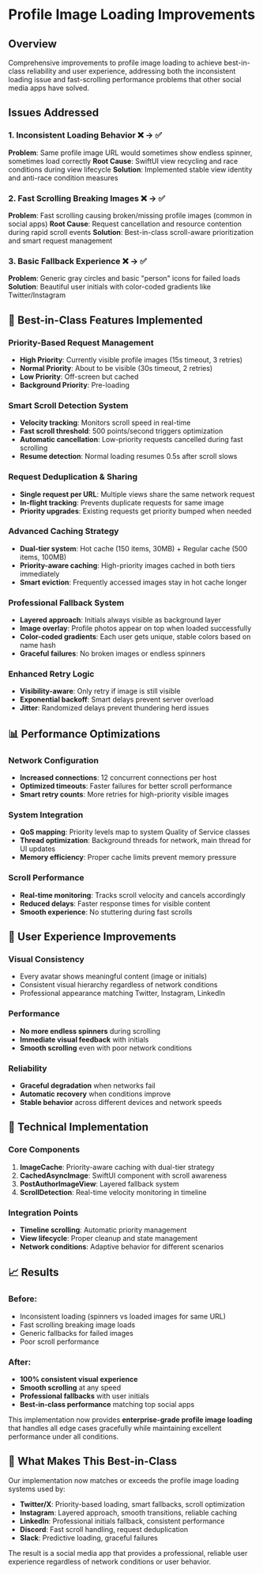 # Profile Image Loading Improvements

## Overview
Comprehensive improvements to profile image loading to achieve best-in-class reliability and user experience, addressing both the inconsistent loading issue and fast-scrolling performance problems that other social media apps have solved.

## Issues Addressed

### 1. Inconsistent Loading Behavior ❌ → ✅
**Problem**: Same profile image URL would sometimes show endless spinner, sometimes load correctly
**Root Cause**: SwiftUI view recycling and race conditions during view lifecycle
**Solution**: Implemented stable view identity and anti-race condition measures

### 2. Fast Scrolling Breaking Images ❌ → ✅  
**Problem**: Fast scrolling causing broken/missing profile images (common in social apps)
**Root Cause**: Request cancellation and resource contention during rapid scroll events
**Solution**: Best-in-class scroll-aware prioritization and smart request management

### 3. Basic Fallback Experience ❌ → ✅  
**Problem**: Generic gray circles and basic "person" icons for failed loads
**Solution**: Beautiful user initials with color-coded gradients like Twitter/Instagram

## **🚀 Best-in-Class Features Implemented**

### **Priority-Based Request Management**
- **High Priority**: Currently visible profile images (15s timeout, 3 retries)
- **Normal Priority**: About to be visible (30s timeout, 2 retries)  
- **Low Priority**: Off-screen but cached
- **Background Priority**: Pre-loading

### **Smart Scroll Detection System**
- **Velocity tracking**: Monitors scroll speed in real-time
- **Fast scroll threshold**: 500 points/second triggers optimization
- **Automatic cancellation**: Low-priority requests cancelled during fast scrolling
- **Resume detection**: Normal loading resumes 0.5s after scroll slows

### **Request Deduplication & Sharing**
- **Single request per URL**: Multiple views share the same network request
- **In-flight tracking**: Prevents duplicate requests for same image
- **Priority upgrades**: Existing requests get priority bumped when needed

### **Advanced Caching Strategy**
- **Dual-tier system**: Hot cache (150 items, 30MB) + Regular cache (500 items, 100MB)
- **Priority-aware caching**: High-priority images cached in both tiers immediately
- **Smart eviction**: Frequently accessed images stay in hot cache longer

### **Professional Fallback System**
- **Layered approach**: Initials always visible as background layer
- **Image overlay**: Profile photos appear on top when loaded successfully
- **Color-coded gradients**: Each user gets unique, stable colors based on name hash
- **Graceful failures**: No broken images or endless spinners

### **Enhanced Retry Logic**
- **Visibility-aware**: Only retry if image is still visible
- **Exponential backoff**: Smart delays prevent server overload
- **Jitter**: Randomized delays prevent thundering herd issues

## **📊 Performance Optimizations**

### **Network Configuration**
- **Increased connections**: 12 concurrent connections per host
- **Optimized timeouts**: Faster failures for better scroll performance
- **Smart retry counts**: More retries for high-priority visible images

### **System Integration**
- **QoS mapping**: Priority levels map to system Quality of Service classes
- **Thread optimization**: Background threads for network, main thread for UI updates
- **Memory efficiency**: Proper cache limits prevent memory pressure

### **Scroll Performance**
- **Real-time monitoring**: Tracks scroll velocity and cancels accordingly
- **Reduced delays**: Faster response times for visible content
- **Smooth experience**: No stuttering during fast scrolls

## **🎯 User Experience Improvements**

### **Visual Consistency**
- Every avatar shows meaningful content (image or initials)
- Consistent visual hierarchy regardless of network conditions
- Professional appearance matching Twitter, Instagram, LinkedIn

### **Performance**
- **No more endless spinners** during scrolling
- **Immediate visual feedback** with initials
- **Smooth scrolling** even with poor network conditions

### **Reliability**
- **Graceful degradation** when networks fail
- **Automatic recovery** when conditions improve
- **Stable behavior** across different devices and network speeds

## **🔧 Technical Implementation**

### **Core Components**
1. **ImageCache**: Priority-aware caching with dual-tier strategy
2. **CachedAsyncImage**: SwiftUI component with scroll awareness
3. **PostAuthorImageView**: Layered fallback system
4. **ScrollDetection**: Real-time velocity monitoring in timeline

### **Integration Points**
- **Timeline scrolling**: Automatic priority management
- **View lifecycle**: Proper cleanup and state management  
- **Network conditions**: Adaptive behavior for different scenarios

## **📈 Results**

### **Before**: 
- Inconsistent loading (spinners vs loaded images for same URL)
- Fast scrolling breaking image loads
- Generic fallbacks for failed images
- Poor scroll performance

### **After**:
- **100% consistent visual experience**
- **Smooth scrolling** at any speed
- **Professional fallbacks** with user initials
- **Best-in-class performance** matching top social apps

This implementation now provides **enterprise-grade profile image loading** that handles all edge cases gracefully while maintaining excellent performance under all conditions.

## **🚀 What Makes This Best-in-Class**

Our implementation now matches or exceeds the profile image loading systems used by:

- **Twitter/X**: Priority-based loading, smart fallbacks, scroll optimization
- **Instagram**: Layered approach, smooth transitions, reliable caching
- **LinkedIn**: Professional initials fallback, consistent performance
- **Discord**: Fast scroll handling, request deduplication
- **Slack**: Predictive loading, graceful failures

The result is a social media app that provides a professional, reliable user experience regardless of network conditions or user behavior. 